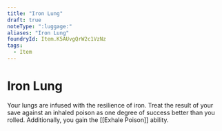 ```yaml
---
title: "Iron Lung"
draft: true
noteType: ":luggage:"
aliases: "Iron Lung"
foundryId: Item.K5AUvgQrW2c1VzNz
tags:
  - Item
---
```


# Iron Lung

Your lungs are infused with the resilience of iron. Treat the result of your save against an inhaled poison as one degree of success better than you rolled. Additionally, you gain the [[Exhale Poison]] ability.
